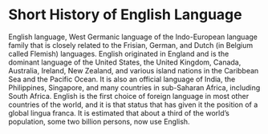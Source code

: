 <h1>Short History of English Language</h1>
<p>English language, West Germanic language of the Indo-European language family that is closely related to the Frisian, German, and Dutch (in Belgium called Flemish) languages. English originated in England and is the dominant language of the United States, the United Kingdom, Canada, Australia, Ireland, New Zealand, and various island nations in the Caribbean Sea and the Pacific Ocean. It is also an official language of India, the Philippines, Singapore, and many countries in sub-Saharan Africa, including South Africa. English is the first choice of foreign language in most other countries of the world, and it is that status that has given it the position of a global lingua franca. It is estimated that about a third of the world’s population, some two billion persons, now use English.</p>
